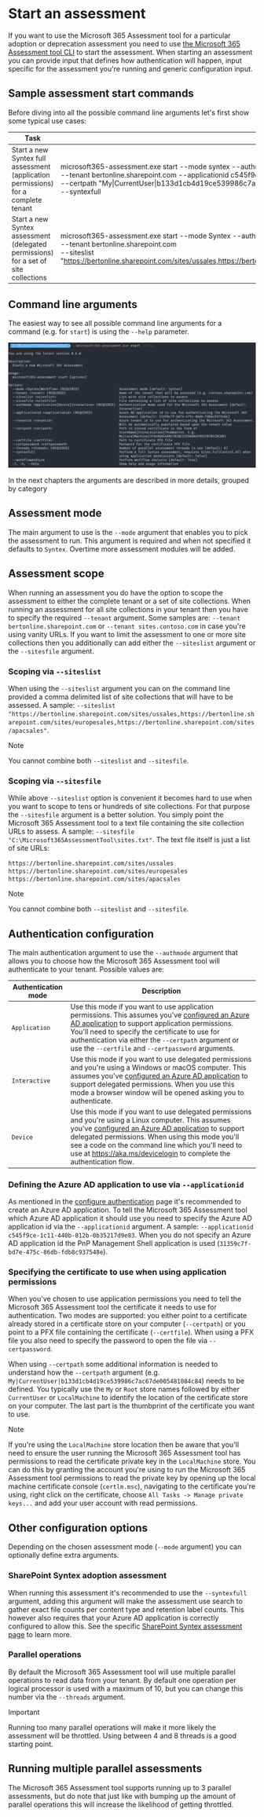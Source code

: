 # Start an assessment

If you want to use the Microsoft 365 Assessment tool for a particular adoption or deprecation assessment you need to use [the Microsoft 365 Assessment tool CLI](assess.md) to start the assessment. When starting an assessment you can provide input that defines how authentication will happen, input specific for the assessment you're running and generic configuration input.

## Sample assessment start commands

Before diving into all the possible command line arguments let's first show some typical use cases:

Task | CLI
-----|------
Start a new Syntex full assessment (application permissions) for a complete tenant | microsoft365-assessment.exe start --mode syntex --authmode application <br> --tenant bertonline.sharepoint.com --applicationid c545f9ce-1c11-440b-812b-0b35217d9e83 <br> --certpath "My&#124;CurrentUser&#124;b133d1cb4d19ce539986c7ac67de005481084c84" <br> --syntexfull
Start a new Syntex assessment (delegated permissions) for a set of site collections | microsoft365-assessment.exe start --mode Syntex --authmode interactive <br> --tenant bertonline.sharepoint.com <br> --siteslist "https://bertonline.sharepoint.com/sites/ussales,https://bertonline.sharepoint.com/sites/europesales,https://bertonline.sharepoint.com/sites/apacsales"

## Command line arguments

The easiest way to see all possible command line arguments for a command (e.g. for `start`) is using the `--help` parameter.

![start argument overview](../images/startargumentshelp.png)

In the next chapters the arguments are described in more details, grouped by category

## Assessment mode

The main argument to use is the `--mode` argument that enables you to pick the assessment to run. This argument is required and when not specified it defaults to `Syntex`. Overtime more assessment modules will be added.

## Assessment scope

When running an assessment you do have the option to scope the assessment to either the complete tenant or a set of site collections. When running an assessment for all site collections in your tenant then you have to specify the required `--tenant` argument. Some samples are: `--tenant bertonline.sharepoint.com` or `--tenant sites.contoso.com` in case you're using vanity URLs. If you want to limit the assessment to one or more site collections then you additionally can add either the `--siteslist` argument or the `--sitesfile` argument.

### Scoping via `--siteslist`

When using the `--siteslist` argument you can on the command line provided a comma delimited list of site collections that will have to be assessed. A sample: `--siteslist "https://bertonline.sharepoint.com/sites/ussales,https://bertonline.sharepoint.com/sites/europesales,https://bertonline.sharepoint.com/sites/apacsales"`.

> [!Note]
> You cannot combine both `--siteslist` and `--sitesfile`.

### Scoping via `--sitesfile`

While above `--siteslist` option is convenient it becomes hard to use when you want to scope to tens or hundreds of site collections. For that purpose the `--sitesfile` argument is a better solution. You simply point the Microsoft 365 Assessment tool to a text file containing the site collection URLs to assess. A sample: `--sitesfile "C:\Microsoft365AssessmentTool\sites.txt"`. The text file itself is just a list of site URLs:

```text
https://bertonline.sharepoint.com/sites/ussales
https://bertonline.sharepoint.com/sites/europesales
https://bertonline.sharepoint.com/sites/apacsales
```

> [!Note]
> You cannot combine both `--siteslist` and `--sitesfile`.

## Authentication configuration

The main authentication argument to use the `--authmode` argument that allows you to choose how the Microsoft 365 Assessment tool will authenticate to your tenant. Possible values are:

Authentication mode | Description
--------------------|------------
`Application` | Use this mode if you want to use application permissions. This assumes you've [configured an Azure AD application](setupauth.md) to support application permissions. You'll need to specify the certificate to use for authentication via either the `--certpath` argument or use the `--certfile` and `--certpassword` arguments.
`Interactive` | Use this mode if you want to use delegated permissions and you're using a Windows or macOS computer. This assumes you've [configured an Azure AD application](setupauth.md) to support delegated permissions. When you use this mode a browser window will be opened asking you to authenticate.
`Device` | Use this mode if you want to use delegated permissions and you're using a Linux computer. This assumes you've [configured an Azure AD application](setupauth.md) to support delegated permissions. When using this mode you'll see a code on the command line which you'll need to use at https://aka.ms/devicelogin to complete the authentication flow.

### Defining the Azure AD application to use via `--applicationid`

As mentioned in the [configure authentication](setupauth.md) page it's recommended to create an Azure AD application. To tell the Microsoft 365 Assessment tool which Azure AD application it should use you need to specify the Azure AD application id via the `--applicationid` argument. A sample: `--applicationid c545f9ce-1c11-440b-812b-0b35217d9e83`. When you do not specify an Azure AD application id the PnP Management Shell application is used (`31359c7f-bd7e-475c-86db-fdb8c937548e`).

### Specifying the certificate to use when using application permissions

When you've chosen to use application permissions you need to tell the Microsoft 365 Assessment tool the certificate it needs to use for authentication. Two modes are supported: you either point to a certificate already stored in a certificate store on your computer (`--certpath`) or you point to a PFX file containing the certificate (`--certfile`). When using a PFX file you also need to specify the password to open the file via `--certpassword`.

When using `--certpath` some additional information is needed to understand how the `--certpath` argument (e.g. `My|CurrentUser|b133d1cb4d19ce539986c7ac67de005481084c84`) needs to be defined. You typically use the `My` or `Root` store names followed by either `CurrentUser` or `LocalMachine` to identify the location of the certificate store on your computer. The last part is the thumbprint of the certificate you want to use.

> [!Note]
> If you're using the `LocalMachine` store location then be aware that you'll need to ensure the user running the Microsoft 365 Assessment tool has permissions to read the certificate private key in the `LocalMachine` store. You can do this by granting the account you're using to run the Microsoft 365 Assessment tool permissions to read the private key by opening up the local machine certificate console (`certlm.msc`), navigating to the certificate you're using, right click on the certificate, choose `All Tasks -> Manage private keys...` and add your user account with read permissions.

## Other configuration options

Depending on the chosen assessment mode (`--mode` argument) you can optionally define extra arguments.

### SharePoint Syntex adoption assessment

When running this assessment it's recommended to use the `--syntexfull` argument, adding this argument will make the assessment use search to gather exact file counts per content type and retention label counts. This however also requires that your Azure AD application is correctly configured to allow this. See the specific [SharePoint Syntex assessment page](../sharepoint-syntex/requirements.md) to learn more.

### Parallel operations

By default the Microsoft 365 Assessment tool will use multiple parallel operations to read data from your tenant. By default one operation per logical processor is used with a maximum of 10, but you can change this number via the `--threads` argument.

> [!Important]
> Running too many parallel operations will make it more likely the assessment will be throttled. Using between 4 and 8 threads is a good starting point.

## Running multiple parallel assessments

The Microsoft 365 Assessment tool supports running up to 3 parallel assessments, but do note that just like with bumping up the amount of parallel operations this will increase the likelihood of getting throttled.
